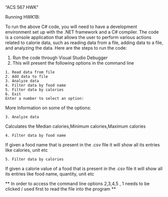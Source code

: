 “ACS 567 HWK”

Running HWK1B:

To run the above C# code, you will need to have a development environment set up with the .NET framework and a C# compiler. The code is a console application that allows the user to perform various actions related to calorie data, such as reading data from a file, adding data to a file, and analyzing the data. Here are the steps to run the code:

1. Run the code through Visual Studio Debugger
2. This will present the following options in the command line

```
1. Read data from file
2. Add data to file
3. Analyze data
4. Filter data by food name
5. Filter data by calories
6. Exit
Enter a number to select an option:
```

More Information on some of the options:

```
3. Analyze data
```

Calculates the Median calories,Minimum calories,Maximum calories

```
4. Filter data by food name
```

If given a food name that is present in the .csv file it will show all its entries like calories, unit etc

```
5. Filter data by calories
```

If given a calorie value of a food that is present in the .csv file it will show all its entries like food name, quantity, unit etc

** In order to access the command line options 2,3,4,5 , 1 needs to be clicked / used first to read the file into the program **
